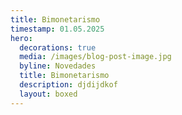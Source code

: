 ```yaml
---
title: Bimonetarismo
timestamp: 01.05.2025
hero:
  decorations: true
  media: /images/blog-post-image.jpg
  byline: Novedades
  title: Bimonetarismo
  description: djdijdkof
  layout: boxed
---
```

